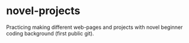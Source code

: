 # novel-projects
Practicing making different web-pages and projects with novel beginner coding background (first public git).
